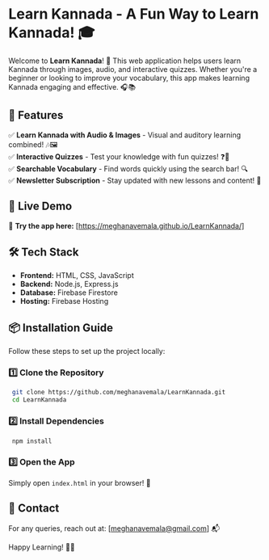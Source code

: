 # Learn Kannada - A Fun Way to Learn Kannada! 🎓

Welcome to **Learn Kannada**! 🚀 This web application helps users learn Kannada through images, audio, and interactive quizzes. Whether you're a beginner or looking to improve your vocabulary, this app makes learning Kannada engaging and effective. 🎧📚

## 🌟 Features
✅ **Learn Kannada with Audio & Images** - Visual and auditory learning combined! 🎶🖼️  
✅ **Interactive Quizzes** - Test your knowledge with fun quizzes! ❓📝  
✅ **Searchable Vocabulary** - Find words quickly using the search bar! 🔍  
✅ **Newsletter Subscription** - Stay updated with new lessons and content! 📩  

## 🚀 Live Demo
🔗 **Try the app here:** [https://meghanavemala.github.io/LearnKannada/]

## 🛠️ Tech Stack
- **Frontend:** HTML, CSS, JavaScript
- **Backend:** Node.js, Express.js
- **Database:** Firebase Firestore
- **Hosting:** Firebase Hosting

## 📦 Installation Guide
Follow these steps to set up the project locally:

### 1️⃣ Clone the Repository
```sh
 git clone https://github.com/meghanavemala/LearnKannada.git
 cd LearnKannada
```

### 2️⃣ Install Dependencies
```sh
 npm install
```

### 3️⃣ Open the App
Simply open `index.html` in your browser! 🎉


## 📧 Contact
For any queries, reach out at: [meghanavemala@gmail.com] 📬

Happy Learning! 🎉📖

